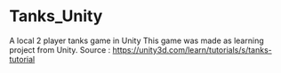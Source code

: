 # Tanks_Unity
A local 2 player tanks game in Unity
This game was made as learning project from Unity.
Source : https://unity3d.com/learn/tutorials/s/tanks-tutorial
